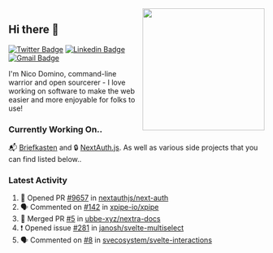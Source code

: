 <img align="right" src="https://user-images.githubusercontent.com/7415984/172472491-91b16eac-fa22-4ecf-92df-d687139fd1f9.gif" width="240" />

## Hi there 👋

[![Twitter Badge](https://img.shields.io/badge/-@ndom91-1ca0f1?style=flat-square&labelColor=1ca0f1&logo=twitter&logoColor=white&link=https://twitter.com/ndom91)](https://twitter.com/ndom91) [![Linkedin Badge](https://img.shields.io/badge/-ndom91-blue?style=flat-square&logo=Linkedin&logoColor=white&link=https://www.linkedin.com/in/ndom91/)](https://www.linkedin.com/in/ndom91/) [![Gmail Badge](https://img.shields.io/badge/-yo@ndo.dev-c14438?style=flat-square&logo=mail.ru&logoColor=white&link=mailto:yo@ndo.dev)](mailto:yo@ndo.dev)

I'm Nico Domino, command-line warrior and open sourcerer - I love working on software to make the web easier and more enjoyable for folks to use! 

### Currently Working On..

📬 [Briefkasten](https://briefkastenhq.com) and 🔒 [NextAuth.js](https://github.com/nextauthjs/next-auth). As well as various side projects that you can find listed below..

<!--START_SECTION_PROFILE_VIEWS:readme-info-->
<!--END_SECTION_PROFILE_VIEWS:readme-info-->

<!--START_SECTION_DAILY_COMMIT:readme-info-->
<!--END_SECTION_DAILY_COMMIT:readme-info-->

<!--START_SECTION_WEEKLY_COMMIT:readme-info-->
<!--END_SECTION_WEEKLY_COMMIT:readme-info-->

### Latest Activity

<!--START_SECTION:activity-->
1. 💪 Opened PR [#9657](https://github.com/nextauthjs/next-auth/pull/9657) in [nextauthjs/next-auth](https://github.com/nextauthjs/next-auth)
2. 🗣 Commented on [#142](https://github.com/xpipe-io/xpipe/issues/142#issuecomment-1894768044) in [xpipe-io/xpipe](https://github.com/xpipe-io/xpipe)
3. 🎉 Merged PR [#5](https://github.com/ubbe-xyz/nextra-docs/pull/5) in [ubbe-xyz/nextra-docs](https://github.com/ubbe-xyz/nextra-docs)
4. ❗ Opened issue [#281](https://github.com/janosh/svelte-multiselect/issues/281) in [janosh/svelte-multiselect](https://github.com/janosh/svelte-multiselect)
5. 🗣 Commented on [#8](https://github.com/svecosystem/svelte-interactions/pull/8#issuecomment-1893304215) in [svecosystem/svelte-interactions](https://github.com/svecosystem/svelte-interactions)
<!--END_SECTION:activity-->
